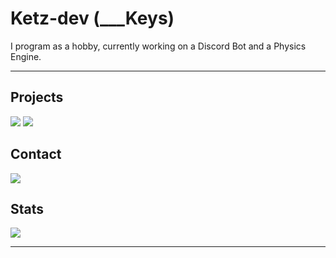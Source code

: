 # Ketz-dev (___Keys)

I program as a hobby, currently working on a Discord Bot and a Physics Engine.

---

## Projects

[![](https://img.shields.io/badge/fall.js-%233178C6.svg?style=for-the-badge&logo=typescript&logoColor=white)](https://github.com/Ketz-dev/Fall.js)
[![](https://img.shields.io/badge/Sleepers-%23000.svg?style=for-the-badge&logo=curseforge&logoColor=white)](https://github.com/Ketz-dev/Sleepers)

## Contact
[![](https://img.shields.io/badge/______Keys%230007-%235865F2.svg?style=for-the-badge&logo=discord&logoColor=white)](https://discord.com/users/967968296555122688)

## Stats

[![](https://github-readme-stats.vercel.app/api?username=Ketz-dev&show_icons=true&bg_color=30363d&title_color=FFFFFF&text_color=FFFFFF&icon_color=4F94EF&hide_border=true&hide=stars)](https://github.com/Ketz-dev)

---

